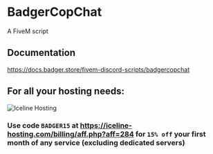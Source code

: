 # BadgerCopChat
A FiveM script

## Documentation
https://docs.badger.store/fivem-discord-scripts/badgercopchat

## For all your hosting needs:
![Iceline Hosting](https://i.gyazo.com/24c65c27acc53ce0656cda7e7ed29230.gif)

### Use code `BADGER15` at https://iceline-hosting.com/billing/aff.php?aff=284 for `15% off` your first month of any service (excluding dedicated servers)

